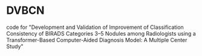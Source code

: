 # DVBCN
code for "Development and Validation of Improvement of Classification Consistency of BIRADS Categories 3–5 Nodules among Radiologists using a Transformer-Based Computer-Aided Diagnosis Model: A Multiple Center Study"
